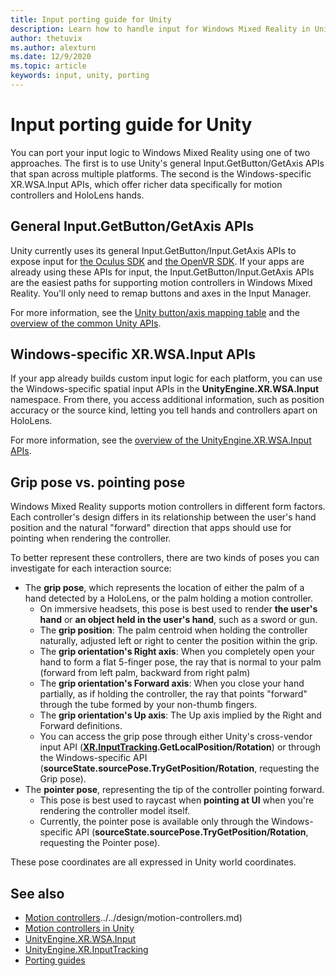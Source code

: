 ```yaml
---
title: Input porting guide for Unity
description: Learn how to handle input for Windows Mixed Reality in Unity.
author: thetuvix
ms.author: alexturn
ms.date: 12/9/2020
ms.topic: article
keywords: input, unity, porting
---
```



# Input porting guide for Unity

You can port your input logic to Windows Mixed Reality using one of two approaches. The first is to use Unity's general Input.GetButton/GetAxis APIs that span across multiple platforms. The second is the Windows-specific XR.WSA.Input APIs, which offer richer data specifically for motion controllers and HoloLens hands.

## General Input.GetButton/GetAxis APIs

Unity currently uses its general Input.GetButton/Input.GetAxis APIs to expose input for [the Oculus SDK](https://docs.unity3d.com/Manual/OculusControllers.html) and [the OpenVR SDK](https://docs.unity3d.com/Manual/OpenVRControllers.html). If your apps are already using these APIs for input, the Input.GetButton/Input.GetAxis APIs are the easiest paths for supporting motion controllers in Windows Mixed Reality. You'll only need to remap buttons and axes in the Input Manager.

For more information, see the [Unity button/axis mapping table](../unity/motion-controllers-in-unity.md#unity-buttonaxis-mapping-table) and the [overview of the common Unity APIs](../unity/motion-controllers-in-unity.md#common-unity-apis-inputgetbuttongetaxis).

## Windows-specific XR.WSA.Input APIs

If your app already builds custom input logic for each platform, you can use the Windows-specific spatial input APIs in the **UnityEngine.XR.WSA.Input** namespace. From there, you access additional information, such as position accuracy or the source kind, letting you tell hands and controllers apart on HoloLens.

For more information, see the [overview of the UnityEngine.XR.WSA.Input APIs](../unity/motion-controllers-in-unity.md#windows-specific-apis-xrwsainput).

## Grip pose vs. pointing pose

Windows Mixed Reality supports motion controllers in different form factors. Each controller's design differs in its relationship between the user's hand position and the natural "forward" direction that apps should use for pointing when rendering the controller.

To better represent these controllers, there are two kinds of poses you can investigate for each interaction source:

* The **grip pose**, which represents the location of either the palm of a hand detected by a HoloLens, or the palm holding a motion controller.
    * On immersive headsets, this pose is best used to render **the user's hand** or **an object held in the user's hand**, such as a sword or gun.
    * The **grip position**: The palm centroid when holding the controller naturally, adjusted left or right to center the position within the grip.
    * The **grip orientation's Right axis**: When you completely open your hand to form a flat 5-finger pose, the ray that is normal to your palm (forward from left palm, backward from right palm)
    * The **grip orientation's Forward axis**: When you close your hand partially, as if holding the controller, the ray that points "forward" through the tube formed by your non-thumb fingers.
    * The **grip orientation's Up axis**: The Up axis implied by the Right and Forward definitions.
    * You can access the grip pose through either Unity's cross-vendor input API (**[XR.InputTracking](https://docs.unity3d.com/ScriptReference/XR.InputTracking.html).GetLocalPosition/Rotation**) or through the Windows-specific API (**sourceState.sourcePose.TryGetPosition/Rotation**, requesting the Grip pose).
* The **pointer pose**, representing the tip of the controller pointing forward.
    * This pose is best used to raycast when **pointing at UI** when you're rendering the controller model itself.
    * Currently, the pointer pose is available only through the Windows-specific API (**sourceState.sourcePose.TryGetPosition/Rotation**, requesting the Pointer pose).

These pose coordinates are all expressed in Unity world coordinates.

## See also
* [Motion controllers]()../../design/motion-controllers.md)
* [Motion controllers in Unity](../unity/motion-controllers-in-unity.md)
* [UnityEngine.XR.WSA.Input](https://docs.unity3d.com/ScriptReference/XR.WSA.Input.InteractionManager.html)
* [UnityEngine.XR.InputTracking](https://docs.unity3d.com/ScriptReference/XR.InputTracking.html)
* [Porting guides](porting-guides.md)
